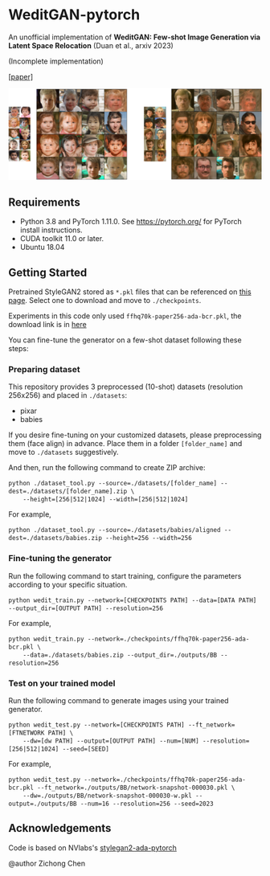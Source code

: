 # WeditGAN-pytorch
An unofficial implementation of **WeditGAN: Few-shot Image Generation via Latent Space Relocation** (Duan et al., arxiv 2023)

(Incomplete implementation)

[[paper]](https://arxiv.org/abs/2305.06671)

![](./assets/front.png)

## Requirements
* Python 3.8 and PyTorch 1.11.0. See https://pytorch.org/ for PyTorch install instructions.
* CUDA toolkit 11.0 or later.
* Ubuntu 18.04

## Getting Started

Pretrained StyleGAN2 stored as `*.pkl` files that can be referenced on [this page](https://nvlabs-fi-cdn.nvidia.com/stylegan2-ada-pytorch/pretrained/). Select one to download and move to `./checkpoints`.

Experiments in this code only used `ffhq70k-paper256-ada-bcr.pkl`, the download link is in [here](https://nvlabs-fi-cdn.nvidia.com/stylegan2-ada-pytorch/pretrained/paper-fig7c-training-set-sweeps/ffhq70k-paper256-ada-bcr.pkl)



You can fine-tune the generator on a few-shot dataset following these steps:

### Preparing dataset

This repository provides 3 preprocessed (10-shot) datasets (resolution 256x256) and placed in `./datasets`:
* pixar
* babies

If you desire fine-tuning on your customized datasets, please preprocessing them (face align) in advance. Place them in a folder `[folder_name]` and move to `./datasets` suggestively.

And then, run the following command to create ZIP archive:
```shell
python ./dataset_tool.py --source=./datasets/[folder_name] --dest=./datasets/[folder_name].zip \ 
    --height=[256|512|1024] --width=[256|512|1024]
```

For example, 
```shell
python ./dataset_tool.py --source=./datasets/babies/aligned --dest=./datasets/babies.zip --height=256 --width=256
```

### Fine-tuning the generator
Run the following command to start training, configure the parameters according to your specific situation.
```shell
python wedit_train.py --network=[CHECKPOINTS PATH] --data=[DATA PATH] --output_dir=[OUTPUT PATH] --resolution=256
```

For example, 
```shell
python wedit_train.py --network=./checkpoints/ffhq70k-paper256-ada-bcr.pkl \ 
    --data=./datasets/babies.zip --output_dir=./outputs/BB --resolution=256
```



### Test on your trained model
Run the following command to generate images using your trained generator.
```shell
python wedit_test.py --network=[CHECKPOINTS PATH] --ft_network=[FTNETWORK PATH] \
    --dw=[dw PATH] --output=[OUTPUT PATH] --num=[NUM] --resolution=[256|512|1024] --seed=[SEED]
```

For example, 
```shell
python wedit_test.py --network=./checkpoints/ffhq70k-paper256-ada-bcr.pkl --ft_network=./outputs/BB/network-snapshot-000030.pkl \
    --dw=./outputs/BB/network-snapshot-000030-w.pkl --output=./outputs/BB --num=16 --resolution=256 --seed=2023
```

## Acknowledgements
Code is based on NVlabs's [stylegan2-ada-pytorch](https://github.com/NVlabs/stylegan2-ada-pytorch)

@author Zichong Chen